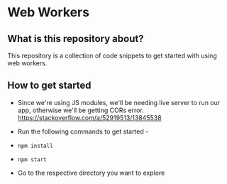 # Web Workers

## What is this repository about? 
This repository is a collection of code snippets to get started with using web workers. 

## How to get started

- Since we're using JS modules, we'll be needing live server to run our app, otherwise we'll be getting CORs error. <https://stackoverflow.com/a/52919513/13845538>

- Run the following commands to get started -
- ```npm install```
- ```npm start```
- Go to the respective directory you want to explore

